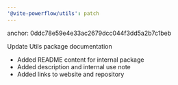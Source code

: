 ```yaml
---
'@vite-powerflow/utils': patch
---
```


anchor: 0ddc78e59e4e33ac2679dcc044f3dd5a2b7c1beb

Update Utils package documentation

- Added README content for internal package
- Added description and internal use note
- Added links to website and repository
